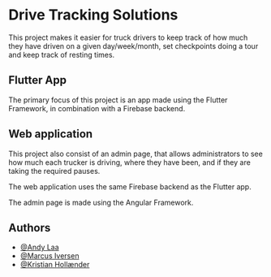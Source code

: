  # Drive Tracking Solutions

This project makes it easier for truck drivers to keep track of how much they have driven on a given day/week/month, set checkpoints doing a tour and keep track of resting times.


## Flutter App

The primary focus of this project is an app made using the Flutter Framework, in combination with a Firebase backend. 
## Web application

This project also consist of an admin page, that allows administrators to see how much each trucker is driving, where they have been, and if they are taking the required pauses. 

The web application uses the same Firebase backend as the Flutter app. 

The admin page is made using the Angular Framework. 


## Authors

- [@Andy Laa](https://github.com/Andylaa10/)
- [@Marcus Iversen](https://github.com/MarcusIversen/)
- [@Kristian Hollænder](https://github.com/kristianHollaender/)
